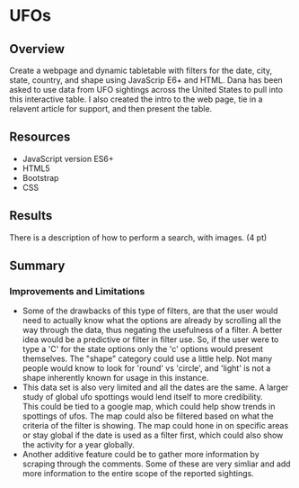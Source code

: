 # UFOs

## Overview
 Create a webpage and dynamic tabletable with filters for the date, city, state, country, and shape using JavaScrip E6+ and HTML.  Dana has been asked to use data from UFO sightings across the United States to pull into this interactive table.  I also created the intro to the web page, tie in a relavent article for support, and then present the table.
 
## Resources
- JavaScript version ES6+
- HTML5
- Bootstrap
- CSS

## Results
There is a description of how to perform a search, with images. (4 pt)

## Summary

### Improvements and Limitations

- Some of the drawbacks of this type of filters, are that the user would need to actually know what the options are already by scrolling all the way through the data, thus negating the usefulness of a filter.  A better idea would be a predictive or filter in filter use.  So, if the user were to type a 'C' for the state options only the 'c' options would present themselves.  The "shape" category could use a little help.  Not many people would know to look for 'round' vs 'circle', and 'light' is not a shape inherently known for usage in this instance.
- This data set is also very limited and all the dates are the same.  A larger study of global ufo spottings would lend itself to more credibility.  
This could be tied to a google map, which could help show trends in spottings of ufos.  The map could also be filtered based on what the criteria of the filter is showing.  The map could hone in on specific areas or stay global if the date is used as a filter first, which could also show the activity for a year globally.
- Another additive feature could be to gather more information by scraping through the comments.  Some of these are very simliar and add more information to the entire scope of the reported sightings.

